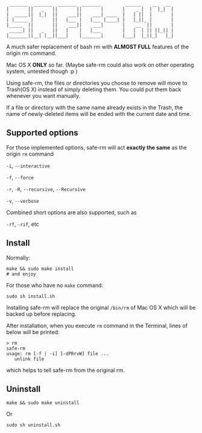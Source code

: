      _______  _______  _______  _______         ______    __   __ 
    |       ||   _   ||       ||       |       |    _ |  |  |_|  |
    |  _____||  |_|  ||    ___||    ___| ____  |   | ||  |       |
    | |_____ |       ||   |___ |   |___ |____| |   |_||_ |       |
    |_____  ||       ||    ___||    ___|       |    __  ||       |
     _____| ||   _   ||   |    |   |___        |   |  | || ||_|| |
    |_______||__| |__||___|    |_______|       |___|  |_||_|   |_|

A much safer replacement of bash rm with **ALMOST FULL** features of the origin rm command.

Mac OS X **ONLY** so far. (Maybe safe-rm could also work on other operating system, untested though :p )

Using safe-rm, the files or directories you choose to remove will move to Trash(OS X) instead of simply deleting them. You could put them back whenever you want manually.

If a file or directory with the same name already exists in the Trash, the name of newly-deleted items will be ended with the current date and time.

## Supported options

For those implemented options, safe-rm will act **exactly the same** as the origin `rm` command

`-i`, `--interactive`

`-f`, `--force`

`-r`, `-R`, `--recursive`, `--Recursive`

`-v`, `--verbose`

Combined short options are also supported, such as

`-rf`, `-rif`, etc

## Install

Normally:

	make && sudo make install
	# and enjoy
	
For those who have no `make` command:

	sudo sh install.sh
	
Installing safe-rm will replace the original `/bin/rm` of Mac OS X which will be backed up before replacing.
	
After installation, when you execute `rm` command in the Terminal, lines of below will be printed:

	> rm
	safe-rm
	usage: rm [-f | -i] [-dPRrvW] file ...
       unlink file

which helps to tell safe-rm from the original rm.
	
## Uninstall

	make && sudo make uninstall
Or

	sudo sh uninstall.sh
